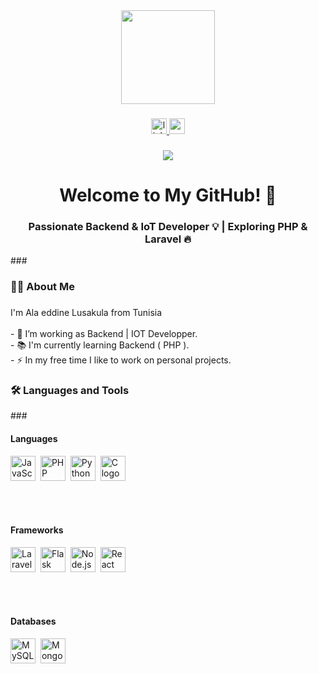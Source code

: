 <div align="center">
  <img height="150" src="https://media1.giphy.com/media/v1.Y2lkPTc5MGI3NjExdTVmeW14eXVvczZhczVjdWs5ODR6aGMyNWE4ajBlbjlmMGg0ZWhyeCZlcD12MV9pbnRlcm5hbF9naWZfYnlfaWQmY3Q9Zw/836HiJc7pgzy8iNXCn/giphy.gif"  />
</div>

###

<div align="center">
  <a href="https://www.linkedin.com/in/alaeddine-lusakula/" target="_blank">
    <img src="https://img.shields.io/static/v1?message=LinkedIn&logo=linkedin&label=&color=0077B5&logoColor=white&labelColor=&style=for-the-badge" height="25" alt="linkedin logo"  />
  </a>
  <a href="https://www.youtube.com/@ala4043" target="_blank">
    <img src="https://img.shields.io/static/v1?message=Youtube&logo=youtube&label=&color=FF0000&logoColor=white&labelColor=&style=for-the-badge" height="25" alt="youtube logo"  />
  </a>
</div>

###

<div align="center">
  <img src="https://visitor-badge.laobi.icu/badge?page_id=alaeddine-cmd.alaeddine-cmd&"  />
</div>

###

<h1 align="center">Welcome to My GitHub! 🚀</h1>

<h3 align="center">Passionate Backend & IoT Developer 💡 | Exploring PHP & Laravel 🔥</h3>
###

<h3 align="left">👩‍💻  About Me</h3>

###

<p align="left">I'm Ala eddine Lusakula from Tunisia<br><br>- 🔭 I’m working as Backend | IOT Developper.<br>- 📚 I'm currently learning Backend ( PHP ).<br>- ⚡ In my free time I like to work on personal projects.</p>

###

<h3 align="left">🛠 Languages and Tools</h3>
###
<div align="left">

  <!-- Languages -->
  <h4>Languages</h4>
  <img src="https://cdn.jsdelivr.net/gh/devicons/devicon/icons/javascript/javascript-original.svg" height="40" alt="JavaScript logo" />&nbsp;
  <img src="https://cdn.jsdelivr.net/gh/devicons/devicon/icons/php/php-original.svg" height="40" alt="PHP logo" />&nbsp;
  <img src="https://cdn.jsdelivr.net/gh/devicons/devicon/icons/python/python-original.svg" height="40" alt="Python logo" />&nbsp;
  <img src="https://cdn.jsdelivr.net/gh/devicons/devicon/icons/c/c-original.svg" height="40" alt="C logo" />

  <br><br>

  <!-- Frameworks -->
  <h4>Frameworks</h4>
  <img src="https://cdn.jsdelivr.net/gh/devicons/devicon/icons/laravel/laravel-original.svg" height="40" alt="Laravel logo" />&nbsp;
  <img src="https://cdn.jsdelivr.net/gh/devicons/devicon/icons/flask/flask-original-wordmark.svg" height="40" alt="Flask logo" />&nbsp;
  <img src="https://cdn.jsdelivr.net/gh/devicons/devicon/icons/nodejs/nodejs-original.svg" height="40" alt="Node.js logo" />&nbsp;
  <img src="https://cdn.jsdelivr.net/gh/devicons/devicon/icons/react/react-original.svg" height="40" alt="React logo" />

  <br><br>

  <!-- Databases -->
  <h4>Databases</h4>
  <img src="https://cdn.jsdelivr.net/gh/devicons/devicon/icons/mysql/mysql-original.svg" height="40" alt="MySQL logo" />&nbsp;
  <img src="https://cdn.jsdelivr.net/gh/devicons/devicon/icons/mongodb/mongodb-original.svg" height="40" alt="MongoDB logo" />

</div>

###

